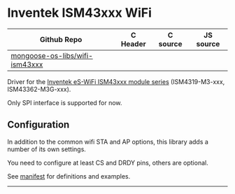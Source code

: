 # Inventek ISM43xxx WiFi
| Github Repo | C Header | C source  | JS source |
| ----------- | -------- | --------  | ----------------- |
| [mongoose-os-libs/wifi-ism43xxx](https://github.com/mongoose-os-libs/wifi-ism43xxx) | [](https://github.com/mongoose-os-libs/wifi-ism43xxx/tree/master/include/) | &nbsp;  | &nbsp;         |



Driver for the [Inventek eS-WiFi ISM43xxx module series](https://www.inventeksys.com/es-wifi-support/) (ISM4319-M3-xxx, ISM43362-M3G-xxx).

Only SPI interface is supported for now.

## Configuration

In addition to the common wifi STA and AP options, this library adds a number of its own settings.

You need to configure at least CS and DRDY pins, others are optional.

See [manifest](mos.yml) for definitions and examples.


 ----- 
